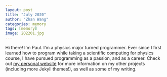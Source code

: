 ```yaml
---
layout: post
title: "July 2020"
author: "Zhan Wang"
categories: memory
tags: [memory]
image: 202201.jpg
---
```


Hi there! I'm Paul. I’m a physics major turned programmer. Ever since I first learned how to program while taking a scientific computing for physics course, I have pursued programming as a passion, and as a career. Check out [my personal website](https://www.lenpaul.com/) for more information on my other projects (including more Jekyll themes!), as well as some of my writing.
